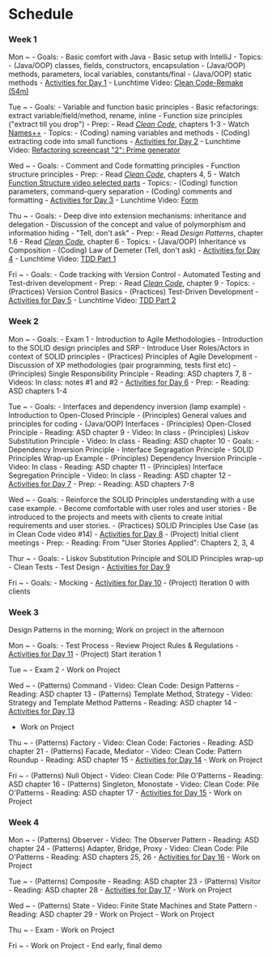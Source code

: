 # Schedule

### Week 1

Mon
  ~ - Goals:
        - Basic comfort with Java
        - Basic setup with IntelliJ
    - Topics:
    	- (Java/OOP) classes, fields, constructors, encapsulation
    	- (Java/OOP) methods, parameters, local variables, constants/final
    	- (Java/OOP) static methods
	- [Activities for Day 1](lessonPlans/lessonPlanDay01.md)
    - Lunchtime Video: [Clean Code-Remake (54m)](videos/01-clean_code.md)

Tue
  ~ - Goals:
        - Variable and function basic principles
        - Basic refactorings: extract variable/field/method, rename, inline
        - Function size principles ("extract till you drop")
	- Prep:
        - Read [*Clean Code*](https://learning.oreilly.com/library/view/clean-code/9780136083238/), chapters 1-3
		- Watch [Names++](videos/02-names.md)
	- Topics:
    	- (Coding) naming variables and methods
    	- (Coding) extracting code into small functions
    - [Activities for Day 2](lessonPlans/lessonPlanDay02.md)
    - Lunchtime Video: [Refactoring screencast "2": Prime generator](videos/04-prime_gen_screencast.md)

Wed
  ~ - Goals:
        - Comment and Code formatting principles
        - Function structure principles
	- Prep:
        - Read [*Clean Code*](https://learning.oreilly.com/library/view/clean-code/9780136083238/), chapters 4, 5
        - Watch [Function Structure video selected parts](videos/05-function_structure.md)
	- Topics:
    	- (Coding) function parameters, command-query separation
    	- (Coding) comments and formatting
    - [Activities for Day 3](lessonPlans/lessonPlanDay03.md)
    - Lunchtime Video: [Form](videos/06-form.md)

Thu
  ~ - Goals:
        - Deep dive into extension mechanisms: inheritance and delegation
        - Discussion of the concept and value of polymorphism and information hiding
        - "Tell, don't ask"
	- Prep:
        - Read *Design Patterns*, chapter 1.6
        - Read [*Clean Code*](https://learning.oreilly.com/library/view/clean-code/9780136083238/), chapter 6
	- Topics:
    	- (Java/OOP) Inheritance vs Composition
	    - (Coding) Law of Demeter (Tell, don't ask)
    - [Activities for Day 4](lessonPlans/lessonPlanDay04.md)
    - Lunchtime Video: [TDD Part 1](videos/07-tdd_part1.md)

Fri
  ~ - Goals:
        - Code tracking with Version Control
        - Automated Testing and Test-driven development
	- Prep:
        - Read [*Clean Code*](https://learning.oreilly.com/library/view/clean-code/9780136083238/), chapter 9
	- Topics:
    	- (Practices) Version Control Basics
	    - (Practices) Test-Driven Development
    - [Activities for Day 5](lessonPlans/lessonPlanDay05.md)
    - Lunchtime Video: [TDD Part 2](videos/08-tdd_part2.md)

### Week 2

Mon
  ~ - Goals:
		- Exam 1
        - Introduction to Agile Methodologies
        - Introduction to the SOLID design principles and SRP
		- Introduce User Roles/Actors in context of SOLID principles
    - (Practices) Principles of Agile Development
        - Discussion of XP methodologies (pair programming, tests first etc)
    - (Principles) Single Responsibility Principle
        - Reading: ASD chapters 7, 8
        - Videos: In class: notes #1 and #2
    - [Activities for Day 6](lessonPlans/lessonPlanDay06.md)
	- Prep:
        - Reading: ASD chapters 1-4

Tue
  ~ - Goals:
        - Interfaces and dependency inversion (lamp example)
		- Introduction to Open-Closed Principle
    - (Principles) General values and principles for coding
    - (Java/OOP) Interfaces
    - (Principles) Open-Closed Principle
        - Reading: ASD chapter 9
        - Video: In class
    - (Principles) Liskov Substitution Principle
        - Video: In class
        - Reading: ASD chapter 10
    - Goals:
        - Dependency Inversion Principle
        - Interface Segragation Principle
        - SOLID Principles Wrap-up Example
    - (Principles) Dependency Inversion Principle
        - Video: In class
        - Reading: ASD chapter 11
    - (Principles) Interface Segregation Principle
        - Video: In class
        - Reading: ASD chapter 12
    - [Activities for Day 7](lessonPlans/lessonPlanDay07.md)
	- Prep:
        - Reading: ASD chapters 7-8

Wed
  ~ - Goals:
        - Reinforce the SOLID Principles understanding with a use case example.
        - Become comfortable with user roles and user stories
        - Be introduced to the projects and meets with clients to create initial requirements and user stories.
    - (Practices) SOLID Principles Use Case (as in Clean Code video #14)
    - [Activities for Day 8](lessonPlans/lessonPlanDay08.md)
    - (Project) Initial client meetings
    - Prep:
        - Reading: From "User Stories Applied": Chapters 2, 3, 4

Thur
  ~ - Goals:
		- Liskov Substitution Principle and SOLID Principles wrap-up
	    - Clean Tests
		- Test Design
    - [Activities for Day 9](lessonPlans/lessonPlanDay09.md)

Fri
  ~ - Goals:
	    - Mocking
    - [Activities for Day 10](lessonPlans/lessonPlanDay10.md)
    - (Project) Iteration 0 with clients

### Week 3

Design Patterns in the morning; Work on project in the afternoon

Mon
  ~ - Goals:
        - Test Process
		- Review Project Rules & Regulations
    - [Activities for Day 11](lessonPlans/lessonPlanDay11.md)
    - (Project) Start iteration 1

Tue
  ~ - Exam 2
    - Work on Project

Wed
  ~ - (Patterns) Command
        - Video: Clean Code: Design Patterns
        - Reading: ASD chapter 13
    - (Patterns) Template Method, Strategy
        - Video: Strategy and Template Method Patterns
        - Reading: ASD chapter 14
    - [Activities for Day 13](lessonPlans/lessonPlanDay13.md)
- Work on Project

Thu
  ~ - (Patterns) Factory
        - Video: Clean Code: Factories
        - Reading: ASD chapter 21
    - (Patterns) Facade, Mediator
        - Video: Clean Code: Pattern Roundup
        - Reading: ASD chapter 15
    - [Activities for Day 14](lessonPlans/lessonPlanDay14.md)
    - Work on Project

Fri
  ~ - (Patterns) Null Object
        - Video: Clean Code: Pile O'Patterns
        - Reading: ASD chapter 16
    - (Patterns) Singleton, Monostate
        - Video: Clean Code: Pile O'Patterns
        - Reading: ASD chapter 17
    - [Activities for Day 15](lessonPlans/lessonPlanDay15.md)
    - Work on Project

### Week 4

Mon
  ~ - (Patterns) Observer
        - Video: The Observer Pattern
        - Reading: ASD chapter 24
    - (Patterns) Adapter, Bridge, Proxy
        - Video: Clean Code: Pile O'Patterns
        - Reading: ASD chapters 25, 26
    - [Activities for Day 16](lessonPlans/lessonPlanDay16.md)
    - Work on Project

Tue
  ~ - (Patterns) Composite
        - Reading: ASD chapter 23
    - (Patterns) Visitor
        - Reading: ASD chapter 28
    - [Activities for Day 17](lessonPlans/lessonPlanDay17.md)
    - Work on Project

Wed
  ~ - (Patterns) State
        - Video: Finite State Machines and State Pattern
        - Reading: ASD chapter 29
    - Work on Project
    - Work on Project

Thu
  ~ - Exam
    - Work on Project

Fri
  ~ - Work on Project
    - End early, final demo
